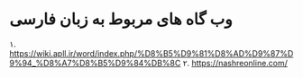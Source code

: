 # وب گاه های مربوط به زبان فارسی

۱. https://wiki.apll.ir/word/index.php/%D8%B5%D9%81%D8%AD%D9%87%D9%94_%D8%A7%D8%B5%D9%84%DB%8C
۲. https://nashreonline.com/


